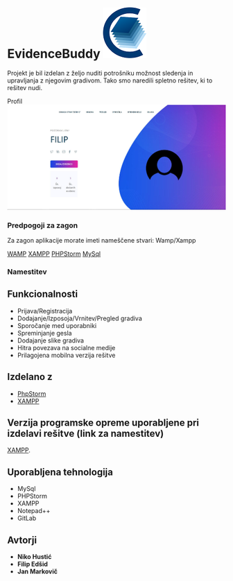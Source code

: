 # EvidenceBuddy  ![alt text](Evidence_Izposojenega_Gradiva/img/carta_logo_v2.png)

Projekt je bil izdelan z željo nuditi potrošniku možnost sledenja in upravljanja z njegovim gradivom. Tako smo naredili spletno rešitev, ki to rešitev nudi.

Profil ![alt text](Evidence_Izposojenega_Gradiva/img/capture1.jpg)

### Predpogoji za zagon

Za zagon aplikacije morate imeti nameščene stvari:
Wamp/Xampp


[WAMP](http://www.wampserver.com/en/)
[XAMPP](https://www.apachefriends.org/index.html)
[PHPStorm](https://www.jetbrains.com/phpstorm/)
[MySql](https://www.mysql.com/)


### Namestitev


## Funkcionalnosti

* Prijava/Registracija
* Dodajanje/Izposoja/Vrnitev/Pregled gradiva
* Sporočanje med uporabniki
* Spreminjanje gesla
* Dodajanje slike gradiva
* Hitra povezava na socialne medije
* Prilagojena mobilna verzija rešitve

## Izdelano z

* [PhpStorm](https://www.jetbrains.com/phpstorm/)
* [XAMPP](https://www.apachefriends.org/index.html)


## Verzija programske opreme uporabljene pri izdelavi rešitve (link za namestitev)

[XAMPP](https://www.apachefriends.org/download_success.html). 

## Uporabljena tehnologija

* MySql
* PHPStorm
* XAMPP
* Notepad++
* GitLab

## Avtorji

* **Niko Hustić**
* **Filip Edšid**
* **Jan Markovič**